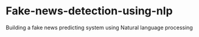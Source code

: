 # Fake-news-detection-using-nlp
Building a fake news predicting system using Natural language processing 
